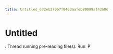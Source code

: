 ```yaml
---
title: Untitled_632eb370b7f0463aafeb80099af43b86
---
```


# Untitled

: Thread running pre-reading file(s).
Run: P